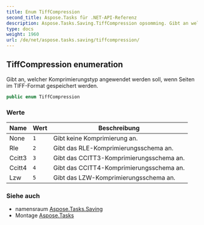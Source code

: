 ```yaml
---
title: Enum TiffCompression
second_title: Aspose.Tasks für .NET-API-Referenz
description: Aspose.Tasks.Saving.TiffCompression opsomming. Gibt an welcher Komprimierungstyp angewendet werden soll wenn Seiten im TIFFFormat gespeichert werden.
type: docs
weight: 1960
url: /de/net/aspose.tasks.saving/tiffcompression/
---
```

## TiffCompression enumeration

Gibt an, welcher Komprimierungstyp angewendet werden soll, wenn Seiten im TIFF-Format gespeichert werden.

```csharp
public enum TiffCompression
```

### Werte

| Name | Wert | Beschreibung |
| --- | --- | --- |
| None | `1` | Gibt keine Komprimierung an. |
| Rle | `2` | Gibt das RLE-Komprimierungsschema an. |
| Ccitt3 | `3` | Gibt das CCITT3-Komprimierungsschema an. |
| Ccitt4 | `4` | Gibt das CCITT4-Komprimierungsschema an. |
| Lzw | `5` | Gibt das LZW-Komprimierungsschema an. |

### Siehe auch

* namensraum [Aspose.Tasks.Saving](../../aspose.tasks.saving/)
* Montage [Aspose.Tasks](../../)


